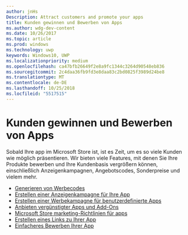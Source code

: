 ```yaml
---
author: jnHs
Description: Attract customers and promote your apps
title: Kunden gewinnen und Bewerben von Apps
ms.author: wdg-dev-content
ms.date: 10/26/2017
ms.topic: article
ms.prod: windows
ms.technology: uwp
keywords: Windows10, UWP
ms.localizationpriority: medium
ms.openlocfilehash: ca47bfb26649f2e8a9fc1344c3264d90548eb836
ms.sourcegitcommit: 2c4daa36fb9fd3e8daa83c2bd0825f3989d24be8
ms.translationtype: MT
ms.contentlocale: de-DE
ms.lasthandoff: 10/25/2018
ms.locfileid: "5517515"
---
```

# <a name="attract-customers-and-promote-your-apps"></a>Kunden gewinnen und Bewerben von Apps

Sobald Ihre app im Microsoft Store ist, ist es Zeit, um es so viele Kunden wie möglich präsentieren. Wir bieten viele Features, mit denen Sie Ihre Produkte bewerben und Ihre Kundenbasis vergrößern können, einschließlich Anzeigenkampagnen, Angebotscodes, Sonderpreise und vielem mehr.

-   [Generieren von Werbecodes](generate-promotional-codes.md)
-   [Erstellen einer Anzeigenkampagne für Ihre App](create-an-ad-campaign-for-your-app.md)
-   [Erstellen einer Werbekampagne für benutzerdefinierte Apps](create-a-custom-app-promotion-campaign.md)
-   [Anbieten vergünstigter Apps und Add-Ons](put-apps-and-add-ons-on-sale.md)
-   [Microsoft Store marketing-Richtlinien für apps](app-marketing-guidelines.md)
-   [Erstellen eines Links zu Ihrer App](link-to-your-app.md)
-   [Einfacheres Bewerben Ihrer App](make-your-app-easier-to-promote.md)

 

 
